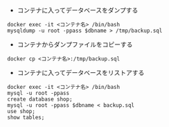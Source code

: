 - コンテナに入ってデータベースをダンプする
```
docker exec -it <コンテナ名> /bin/bash
mysqldump -u root -ppass $dbname > /tmp/backup.sql
```
- コンテナからダンプファイルをコピーする
```
docker cp <コンテナ名>:/tmp/backup.sql
```

- コンテナに入ってデータベースをリストアする
```
docker exec -it <コンテナ名> /bin/bash
mysql -u root -ppass
create database shop;
mysql -u root -ppass $dbname < backup.sql
use shop;
show tables;
```
